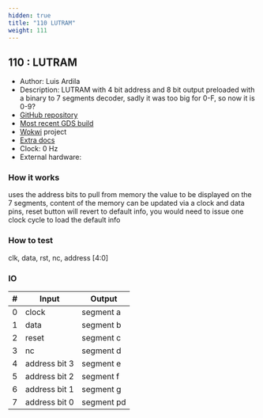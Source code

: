 ```yaml
---
hidden: true
title: "110 LUTRAM"
weight: 111
---
```


## 110 : LUTRAM

* Author: Luis Ardila
* Description: LUTRAM with 4 bit address and 8 bit output preloaded with a binary to 7 segments decoder, sadly it was too big for 0-F, so now it is 0-9?
* [GitHub repository](https://github.com/leardilap/tt02-LUTRAM)
* [Most recent GDS build](https://github.com/leardilap/tt02-LUTRAM/actions/runs/3405829618)
* [Wokwi](https://wokwi.com/projects/347594509754827347) project
* [Extra docs](https://github.com/leardilap/tt02-LUTRAM)
* Clock: 0 Hz
* External hardware: 



### How it works

uses the address bits to pull from memory the value to be displayed on the 7 segments, content of the memory can be updated via a clock and data pins, reset button will revert to default info, you would need to issue one clock cycle to load the default info

### How to test

clk, data, rst, nc, address [4:0]

### IO

| # | Input        | Output       |
|---|--------------|--------------|
| 0 | clock  | segment a |
| 1 | data  | segment b |
| 2 | reset  | segment c |
| 3 | nc  | segment d |
| 4 | address bit 3  | segment e |
| 5 | address bit 2  | segment f |
| 6 | address bit 1  | segment g |
| 7 | address bit 0  | segment pd |
